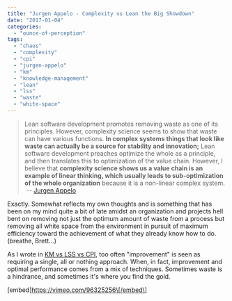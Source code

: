 ```yaml
---
title: "Jurgen Appelo - Complexity vs Lean the Big Showdown"
date: "2017-01-04"
categories: 
  - "ounce-of-perception"
tags: 
  - "chaos"
  - "complexity"
  - "cpi"
  - "jurgen-appelo"
  - "km"
  - "knowledge-management"
  - "lean"
  - "lss"
  - "waste"
  - "white-space"
---
```


> Lean software development promotes removing waste as one of its principles. However, complexity science seems to show that waste can have various functions. **In complex systems things that look like waste can actually be a source for stability and innovation;** Lean software development preaches optimize the whole as a principle, and then translates this to optimization of the value chain. However, I believe that **complexity science shows us a value chain is an example of linear thinking, which usually leads to sub-optimization of the whole organization** because it is a non-linear complex system.  -- [Jurgen Appelo](https://twitter.com/jurgenappelo)

Exactly. Somewhat reflects my own thoughts and is something that has been on my mind quite a bit of late amidst an organization and projects hell bent on removing not just the optimum amount of waste from a process but removing all white space from the environment in pursuit of maximum efficiency toward the achievement of what they already know how to do. (breathe, Brett...)

As I wrote in [KM vs LSS vs CPI](http://gbrettmiller.com/2016/02/04/km-vs-lss-vs-cpi/), too often "improvement" is seen as requiring a single, all or nothing approach. When, in fact, improvement and optimal performance comes from a mix of techniques. Sometimes waste is a hindrance, and sometimes it's where you find the gold.

\[embed\]https://vimeo.com/96325256\[/embed\]
